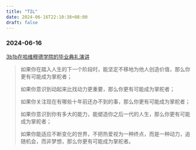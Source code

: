 ```yaml
---
title: "TIL"
date: 2024-06-16T22:10:38+08:00
draft: false
---
```


### 2024-06-16

[3b1b在哈维穆德学院的毕业典礼演讲](https://www.bilibili.com/video/BV1nZ421W7HS/?vd_source=d0a6a39d012a39a84f635caf6e9d6625)

> 如果你在踏入人生的下一个阶段时，能坚定不移地为他人创造价值，那么你更有可能成为掌舵者；
>
> 如果你意识到动起来比找动力更重要，那么你更有可能成为掌舵者；
>
> 如果你关注现在有哪些十年前还办不到的事，那么你更有可能成为掌舵者；
>
> 如果你意识到你有多大的能力，能塑造你之后一代的人生，那么你更有可能成为掌舵者；
>
> 如果你能适应不断变化的世界，不把热爱视为一种终点，而是一种动力，追随机会，而非梦想，那么你更有可能成为掌舵者。